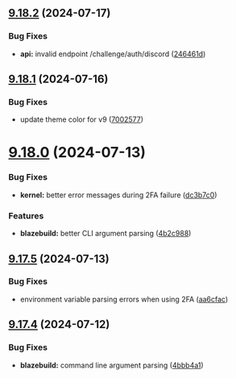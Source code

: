 ## [9.18.2](https://github.com/onesoft-sudo/sudobot/compare/v9.18.1...v9.18.2) (2024-07-17)


### Bug Fixes

* **api:** invalid endpoint /challenge/auth/discord ([246461d](https://github.com/onesoft-sudo/sudobot/commit/246461d25eac5ff42de96d5ceafe3ed151f89c9a))



## [9.18.1](https://github.com/onesoft-sudo/sudobot/compare/v9.18.0...v9.18.1) (2024-07-16)


### Bug Fixes

* update theme color for v9 ([7002577](https://github.com/onesoft-sudo/sudobot/commit/7002577af8950889ed6fdc13ed80817c488f6494))



# [9.18.0](https://github.com/onesoft-sudo/sudobot/compare/v9.17.5...v9.18.0) (2024-07-13)


### Bug Fixes

* **kernel:** better error messages during 2FA failure ([dc3b7c0](https://github.com/onesoft-sudo/sudobot/commit/dc3b7c050fbab80dc0fee445a82ce70fac944d5c))


### Features

* **blazebuild:** better CLI argument parsing ([4b2c988](https://github.com/onesoft-sudo/sudobot/commit/4b2c988cd9c6c0648a827aa2144ddcf9df480127))



## [9.17.5](https://github.com/onesoft-sudo/sudobot/compare/v9.17.4...v9.17.5) (2024-07-13)


### Bug Fixes

* environment variable parsing errors when using 2FA ([aa6cfac](https://github.com/onesoft-sudo/sudobot/commit/aa6cfac16443b845044455702c97b3a7edfead23))



## [9.17.4](https://github.com/onesoft-sudo/sudobot/compare/v9.17.3...v9.17.4) (2024-07-12)


### Bug Fixes

* **blazebuild:** command line argument parsing ([4bbb4a1](https://github.com/onesoft-sudo/sudobot/commit/4bbb4a1875486dc5e95c9ea31fd1023fea2b3768))



